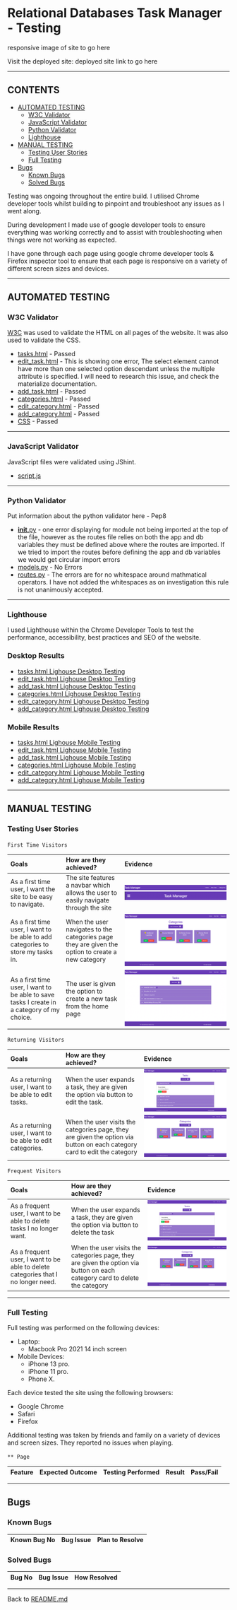 # Relational Databases Task Manager - Testing

responsive image of site to go here

Visit the deployed site: deployed site link to go here

- - -

## CONTENTS

* [AUTOMATED TESTING](#AUTOMATED-TESTING)
  * [W3C Validator](#W3C-Validator)
  * [JavaScript Validator](#JavaScript-Validator)
  * [Python Validator](#Python-Validator)
  * [Lighthouse](#Lighthouse)
* [MANUAL TESTING](#MANUAL-TESTING)
  * [Testing User Stories](#Testing-User-Stories)
  * [Full Testing](#Full-Testing)
* [Bugs](#Bugs)
  * [Known Bugs](#Known-Bugs)
  * [Solved Bugs](#Solved-Bugs)

Testing was ongoing throughout the entire build. I utilised Chrome developer tools whilst building to pinpoint and troubleshoot any issues as I went along.

During development I made use of google developer tools to ensure everything was working correctly and to assist with troubleshooting when things were not working as expected.

I have gone through each page using google chrome developer tools & Firefox inspector tool to ensure that each page is responsive on a variety of different screen sizes and devices.

- - -

## AUTOMATED TESTING

### W3C Validator

[W3C](https://validator.w3.org/) was used to validate the HTML on all pages of the website. It was also used to validate the CSS.

* [tasks.html](documentation/validation/tasks.png) - Passed
* [edit_task.html](documentation/validation/edit-task.png) - This is showing one error, The select element cannot have more than one selected option descendant unless the multiple attribute is specified. I will need to research this issue, and check the materialize documentation.
* [add_task.html](documentation/validation/add-task.png) - Passed
* [categories.html](documentation/validation/categories.png) - Passed
* [edit_category.html](documentation/validation/edit_cat.png) - Passed
* [add_category.html](documentation/validation/add_cat.png) - Passed
* [CSS](documentation/validation/css.png) - Passed

- - -

### JavaScript Validator

JavaScript files were validated using JShint.

* [script.js](documentation/validation/js.png)

- - -

### Python Validator

Put information about the python validator here - Pep8

* [__init__.py](documentation/validation/__init__validation.png) - one error displaying for module not being imported at the top of the file, however as the routes file relies on both the app and db variables they must be defined above where the routes are imported. If we tried to import the routes before defining the app and db variables we would get circular import errors
* [models.py](documentation/validation/models-validation.png) - No Errors
* [routes.py](documentation/validation/routes-validation.png) - The errors are for no whitespace around mathmatical operators. I have not added the whitespaces as on investigation this rule is not unanimously accepted.

- - -

### Lighthouse

I used Lighthouse within the Chrome Developer Tools to test the performance, accessibility, best practices and SEO of the website.

### Desktop Results

* [tasks.html Lighouse Desktop Testing]()
* [edit_task.html Lighouse Desktop Testing]()
* [add_task.html Lighouse Desktop Testing]()
* [categories.html Lighouse Desktop Testing]()
* [edit_category.html Lighouse Desktop Testing]()
* [add_category.html Lighouse Desktop Testing]()

### Mobile Results

* [tasks.html Lighouse Mobile Testing]()
* [edit_task.html Lighouse Mobile Testing]()
* [add_task.html Lighouse Mobile Testing]()
* [categories.html Lighouse Mobile Testing]()
* [edit_category.html Lighouse Mobile Testing]()
* [add_category.html Lighouse Mobile Testing]()

- - -

## MANUAL TESTING

### Testing User Stories

`First Time Visitors`

| Goals | How are they achieved? | Evidence |
| :--- | :--- | :--- |
| As a first time user, I want the site to be easy to navigate.| The site features a navbar which allows the user to easily navigate through the site | ![navbar desktop](documentation/navbar.png) ![Navbar Mobile](documentation/navbar-mobile.png) |
| As a first time user, I want to be able to add categories to store my tasks in. | When the user navigates to the categories page they are given the option to create a new category | ![Add Category](documentation/userstory-addcategory.png) |
| As a first time user, I want to be able to save tasks I create in a category of my choice. | The user is given the option to create a new task from the home page | ![Add Task](documentation/userstory-add-task.png) |

`Returning Visitors`

|  Goals | How are they achieved? | Evidence |
| :--- | :--- | :--- |
| As a returning user, I want to be able to edit tasks. | When the user expands a task, they are given the option via button to edit the task. | ![Edit Task](documentation/userstory-edit-task.png) |
| As a returning user, I want to be able to edit categories. | When the user visits the categories page, they are given the option via button on each category card to edit the category | ![Edit Category](documentation/userstory-addcategory.png) |

`Frequent Visitors`

| Goals | How are they achieved? | Evidence |
| :--- | :--- | :--- |
| As a frequent user, I want to be able to delete tasks I no longer want. | When the user expands a task, they are given the option via button to delete the task | ![Delete Task](documentation/userstory-edit-task.png) |
| As a frequent user, I want to be able to delete categories that I no longer need. | When the user visits the categories page, they are given the option via button on each category card to delete the category | ![Delete Category](documentation/userstory-addcategory.png) |

- - -

### Full Testing

Full testing was performed on the following devices:

* Laptop:
  * Macbook Pro 2021 14 inch screen
* Mobile Devices:
  * iPhone 13 pro.
  * iPhone 11 pro.
  * Phone X.

Each device tested the site using the following browsers:

* Google Chrome
* Safari
* Firefox

Additional testing was taken by friends and family on a variety of devices and screen sizes. They reported no issues when playing.

`** Page`

| Feature | Expected Outcome | Testing Performed | Result | Pass/Fail |
| --- | --- | --- | --- | --- |

- - -

## Bugs

### Known Bugs

| Known Bug No | Bug Issue | Plan to Resolve |
| :--- | :--- | :--- |

### Solved Bugs

| Bug No | Bug Issue | How Resolved |
| :--- | :--- | :--- |

- - -

Back to [README.md](README.md)
